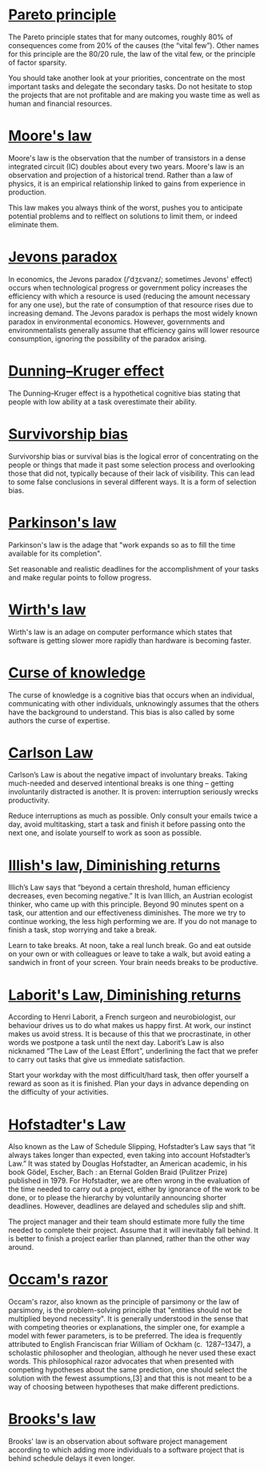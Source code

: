 # [Pareto principle](https://en.wikipedia.org/wiki/Pareto_principle)
The Pareto principle states that for many outcomes, roughly 80% of consequences come from 20% of the causes (the “vital few”). Other names for this principle are the 80/20 rule, the law of the vital few, or the principle of factor sparsity.

You should take another look at your priorities, concentrate on the most important tasks and delegate the secondary tasks. Do not hesitate to stop the projects that are not profitable and are making you waste time as well as human and financial resources.

# [Moore's law](https://en.wikipedia.org/wiki/Moore%27s_law)
Moore's law is the observation that the number of transistors in a dense integrated circuit (IC) doubles about every two years. Moore's law is an observation and projection of a historical trend. Rather than a law of physics, it is an empirical relationship linked to gains from experience in production.

This law makes you always think of the worst, pushes you to anticipate potential problems and to relflect on solutions to limit them, or indeed eliminate them.

# [Jevons paradox](https://en.wikipedia.org/wiki/Jevons_paradox)
In economics, the Jevons paradox (/ˈdʒɛvənz/; sometimes Jevons' effect) occurs when technological progress or government policy increases the efficiency with which a resource is used (reducing the amount necessary for any one use), but the rate of consumption of that resource rises due to increasing demand. The Jevons paradox is perhaps the most widely known paradox in environmental economics. However, governments and environmentalists generally assume that efficiency gains will lower resource consumption, ignoring the possibility of the paradox arising.

# [Dunning–Kruger effect](https://en.wikipedia.org/wiki/Dunning%E2%80%93Kruger_effect)
The Dunning–Kruger effect is a hypothetical cognitive bias stating that people with low ability at a task overestimate their ability.

# [Survivorship bias](https://en.wikipedia.org/wiki/Survivorship_bias)
Survivorship bias or survival bias is the logical error of concentrating on the people or things that made it past some selection process and overlooking those that did not, typically because of their lack of visibility. This can lead to some false conclusions in several different ways. It is a form of selection bias.

# [Parkinson's law](https://en.wikipedia.org/wiki/Parkinson%27s_law)
Parkinson's law is the adage that "work expands so as to fill the time available for its completion".

Set reasonable and realistic deadlines for the accomplishment of your tasks and make regular points to follow progress.

# [Wirth's law](https://en.wikipedia.org/wiki/Wirth%27s_law)
Wirth's law is an adage on computer performance which states that software is getting slower more rapidly than hardware is becoming faster.

# [Curse of knowledge](https://en.wikipedia.org/wiki/Curse_of_knowledge)
The curse of knowledge is a cognitive bias that occurs when an individual, communicating with other individuals, unknowingly assumes that the others have the background to understand. This bias is also called by some authors the curse of expertise.

# [Carlson Law](https://en.wikipedia.org/wiki/Sune_Carlson)
Carlson’s Law is about the negative impact of involuntary breaks. Taking much-needed and deserved intentional breaks is one thing – getting involuntarily distracted is another. It is proven: interruption seriously wrecks productivity.

Reduce interruptions as much as possible. Only consult your emails twice a day, avoid multitasking, start a task and finish it before passing onto the next one, and isolate yourself to work as soon as possible.

# [Illish's law, Diminishing returns](https://en.wikipedia.org/wiki/Diminishing_returns)
Illich’s Law says that “beyond a certain threshold, human efficiency decreases, even becoming negative.” It is Ivan Illich, an Austrian ecologist thinker, who came up with this principle.
Beyond 90 minutes spent on a task, our attention and our effectiveness diminishes. The more we try to continue working, the less high performing we are. If you do not manage to finish a task, stop worrying and take a break.

Learn to take breaks. At noon, take a real lunch break. Go and eat outside on your own or with colleagues or leave to take a walk, but avoid eating a sandwich in front of your screen. Your brain needs breaks to be productive.

# [Laborit's Law, Diminishing returns](https://en.wikipedia.org/wiki/Henri_Laborit)
According to Henri Laborit, a French surgeon and neurobiologist, our behaviour drives us to do what makes us happy first. At work, our instinct makes us avoid stress. It is because of this that we procrastinate, in other words we postpone a task until the next day. Laborit’s Law is also nicknamed “The Law of the Least Effort”, underlining the fact that we prefer to carry out tasks that give us immediate satisfaction.

Start your workday with the most difficult/hard task, then offer yourself a reward as soon as it is finished. Plan your days in advance depending on the difficulty of your activities.

# [Hofstadter's Law](https://en.wikipedia.org/wiki/Hofstadter%27s_law)
Also known as the Law of Schedule Slipping, Hofstadter’s Law says that “it always takes longer than expected, even taking into account Hofstadter’s Law.” It was stated by Douglas Hofstadter, an American academic, in his book Gödel, Escher, Bach : an Eternal Golden Braid (Pulitzer Prize) published in 1979.
For Hofstadter, we are often wrong in the evaluation of the time needed to carry out a project, either by ignorance of the work to be done, or to please the hierarchy by voluntarily announcing shorter deadlines. However, deadlines are delayed and schedules slip and shift.

The project manager and their team should estimate more fully the time needed to complete their project. Assume that it will inevitably fall behind. It is better to finish a project earlier than planned, rather than the other way around.

# [Occam's razor](https://en.wikipedia.org/wiki/Occam%27s_razor)
Occam's razor, also known as the principle of parsimony or the law of parsimony, is the problem-solving principle that "entities should not be multiplied beyond necessity". It is generally understood in the sense that with competing theories or explanations, the simpler one, for example a model with fewer parameters, is to be preferred. The idea is frequently attributed to English Franciscan friar William of Ockham (c.  1287–1347), a scholastic philosopher and theologian, although he never used these exact words. This philosophical razor advocates that when presented with competing hypotheses about the same prediction, one should select the solution with the fewest assumptions,[3] and that this is not meant to be a way of choosing between hypotheses that make different predictions.

# [Brooks's law](https://en.wikipedia.org/wiki/Brooks%27s_law)
Brooks' law is an observation about software project management according to which adding more individuals to a software project that is behind schedule delays it even longer.

